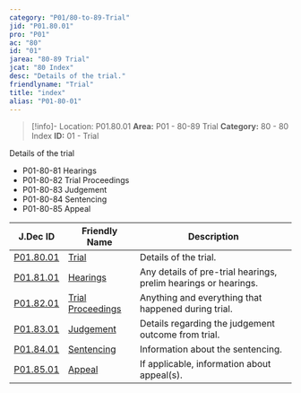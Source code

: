 ```yaml
---
category: "P01/80-to-89-Trial"
jid: "P01.80.01"
pro: "P01"
ac: "80"
id: "01"
jarea: "80-89 Trial"
jcat: "80 Index"
desc: "Details of the trial."
friendlyname: "Trial"
title: "index"
alias: "P01-80-01"
---
```

>[!info]- Location: P01.80.01
>**Area:** P01 - 80-89 Trial
>**Category:** 80 - 80 Index
>**ID:** 01 - Trial

Details of the trial

- P01-80-81 Hearings
- P01-80-82 Trial Proceedings
- P01-80-83 Judgement
-  P01-80-84 Sentencing
-  P01-80-85 Appeal

| J.Dec ID                                                                               | Friendly Name                                                                                  | Description                                                     |
| -------------------------------------------------------------------------------------- | ---------------------------------------------------------------------------------------------- | --------------------------------------------------------------- |
| [P01.80.01](index.md)                      | [Trial](index.md)                                  | Details of the trial.                                           |
| [P01.81.01](./81-Hearings/index.md)          | [Hearings](./81-Hearings/index.md)                   | Any details of pre-trial hearings, prelim hearings or hearings. |
| [P01.82.01](./82-Trial-Proceedings/index.md) | [Trial Proceedings](./82-Trial-Proceedings/index.md) | Anything and everything that happened during trial.             |
| [P01.83.01](./83-Judgement/index.md)         | [Judgement](./83-Judgement/index.md)                 | Details regarding the judgement outcome from trial.             |
| [P01.84.01](./84-Sentencing/index.md)        | [Sentencing](./84-Sentencing/index.md)               | Information about the sentencing.                               |
| [P01.85.01](./85-Appeal/index.md)            | [Appeal](./85-Appeal/index.md)                       | If applicable, information about appeal(s).                     |


